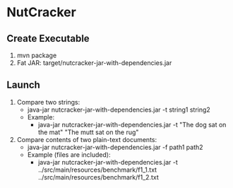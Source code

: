 # NutCracker

## Create Executable
1. mvn package
2. Fat JAR: target/nutcracker-jar-with-dependencies.jar

## Launch
1. Compare two strings:
   * java-jar nutcracker-jar-with-dependencies.jar -t string1 string2
   * Example:
      * java-jar nutcracker-jar-with-dependencies.jar -t "The dog sat on the mat" "The mutt sat on the rug"
2. Compare contents of two plain-text documents:
   * java-jar nutcracker-jar-with-dependencies.jar -f path1 path2
   * Example (files are included):
      * java-jar nutcracker-jar-with-dependencies.jar -t ../src/main/resources/benchmark/f1_1.txt ../src/main/resources/benchmark/f1_2.txt
